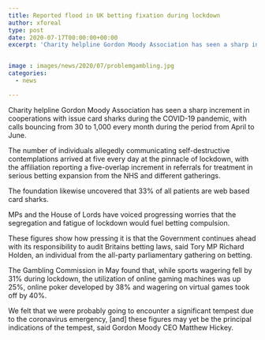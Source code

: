 ```yaml
---
title: Reported flood in UK betting fixation during lockdown
author: xforeal 
type: post
date: 2020-07-17T00:00:00+00:00
excerpt: 'Charity helpline Gordon Moody Association has seen a sharp increment in collaborations with issue card sharks during the COVID-19 pandemic, with calls bouncing from 30 to 1,000 per month during the period from April to June '


image : images/news/2020/07/problemgambling.jpg
categories:
  - news

---
```

Charity helpline Gordon Moody Association has seen a sharp increment in cooperations with issue card sharks during the COVID-19 pandemic, with calls bouncing from 30 to 1,000 every month during the period from April to June. 

The number of individuals allegedly communicating self-destructive contemplations arrived at five every day at the pinnacle of lockdown, with the affiliation reporting a five-overlap increment in referrals for treatment in serious betting expansion from the NHS and different gatherings. 

The foundation likewise uncovered that 33% of all patients are web based card sharks. 

MPs and the House of Lords have voiced progressing worries that the segregation and fatigue of lockdown would fuel betting compulsion. 

These figures show how pressing it is that the Government continues ahead with its responsibility to audit Britains betting laws, said Tory MP Richard Holden, an individual from the all-party parliamentary gathering on betting. 

The Gambling Commission in May found that, while sports wagering fell by 31&percnt; during lockdown, the utilization of online gaming machines was up 25&percnt;, online poker developed by 38&percnt; and wagering on virtual games took off by 40&percnt;. 

We felt that we were probably going to encounter a significant tempest due to the coronavirus emergency, [and] these figures may yet be the principal indications of the tempest, said Gordon Moody CEO Matthew Hickey.
